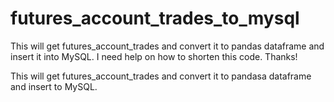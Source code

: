# futures_account_trades_to_mysql
This will get futures_account_trades and convert it to pandas dataframe and insert it into MySQL.  I need help on how to shorten this code. Thanks!

This will get futures_account_trades and convert it to pandasa dataframe and insert to MySQL.
